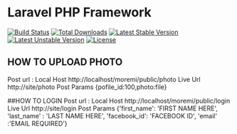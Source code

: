 # Laravel PHP Framework

[![Build Status](https://travis-ci.org/laravel/framework.svg)](https://travis-ci.org/laravel/framework)
[![Total Downloads](https://poser.pugx.org/laravel/framework/d/total.svg)](https://packagist.org/packages/laravel/framework)
[![Latest Stable Version](https://poser.pugx.org/laravel/framework/v/stable.svg)](https://packagist.org/packages/laravel/framework)
[![Latest Unstable Version](https://poser.pugx.org/laravel/framework/v/unstable.svg)](https://packagist.org/packages/laravel/framework)
[![License](https://poser.pugx.org/laravel/framework/license.svg)](https://packagist.org/packages/laravel/framework)

## HOW TO UPLOAD PHOTO
Post url : Local Host  http://localhost/moremi/public/photo   Live Url http://site/photo
Post Params {pofile_id:100,photo:file}

##HOW TO LOGIN
Post url : Local Host  http://localhost/moremi/public/login   Live Url http://site/login
Post Params            {'first_name': 'FIRST NAME HERE',
            'last_name' : 'LAST NAME HERE',
            'facebook_id': 'FACEBOOK ID',
            'email' :'EMAIL REQUIRED'}